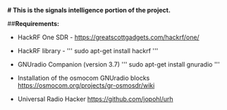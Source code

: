 **# This is the signals intelligence portion of the project.**

##**Requirements:**
- HackRF One SDR -
	https://greatscottgadgets.com/hackrf/one/

- HackRF library -
	'''
	sudo apt-get install hackrf
	'''

- GNUradio Companion (version 3.7)
	'''
	sudo apt-get install gnuradio
	'''
- Installation of the osmocom GNUradio blocks
	https://osmocom.org/projects/gr-osmosdr/wiki


- Universal Radio Hacker
	https://github.com/jopohl/urh

